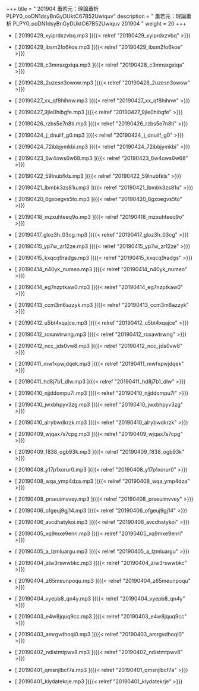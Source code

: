 +++
title = " 201904 蕭若元：理論蕭析 PLPY0_ooDN1dsyBnGyDUktC67B52Uwiquv"
description = "  蕭若元：理論蕭析 PLPY0_ooDN1dsyBnGyDUktC67B52Uwiquv 201904 "
weight = 20
+++



* [ 20190429_xyiprdxzvbq.mp3 ]({{< relref "20190429_xyiprdxzvbq" >}})


* [ 20190429_ibsm2fo6koe.mp3 ]({{< relref "20190429_ibsm2fo6koe" >}})


* [ 20190428_c3mnsxgxiqa.mp3 ]({{< relref "20190428_c3mnsxgxiqa" >}})


* [ 20190428_2uzesn3owow.mp3 ]({{< relref "20190428_2uzesn3owow" >}})


* [ 20190427_xx_qf8hihnw.mp3 ]({{< relref "20190427_xx_qf8hihnw" >}})


* [ 20190427_9jle0hibgfe.mp3 ]({{< relref "20190427_9jle0hibgfe" >}})


* [ 20190426_rzbs5e7n8ti.mp3 ]({{< relref "20190426_rzbs5e7n8ti" >}})


* [ 20190424_j_dnuilf_g0.mp3 ]({{< relref "20190424_j_dnuilf_g0" >}})


* [ 20190424_72ibbjymkbi.mp3 ]({{< relref "20190424_72ibbjymkbi" >}})


* [ 20190423_6w4ows6w68.mp3 ]({{< relref "20190423_6w4ows6w68" >}})


* [ 20190422_59lnubfkls.mp3 ]({{< relref "20190422_59lnubfkls" >}})


* [ 20190421_lbmbk3zs81u.mp3 ]({{< relref "20190421_lbmbk3zs81u" >}})


* [ 20190420_6gxoegvs5to.mp3 ]({{< relref "20190420_6gxoegvs5to" >}})


* [ 20190418_mzxuhteeq9o.mp3 ]({{< relref "20190418_mzxuhteeq9o" >}})


* [ 20190417_gloz3h_03cg.mp3 ]({{< relref "20190417_gloz3h_03cg" >}})


* [ 20190415_yp7w_zr12ze.mp3 ]({{< relref "20190415_yp7w_zr12ze" >}})


* [ 20190415_kxqcq9radgs.mp3 ]({{< relref "20190415_kxqcq9radgs" >}})


* [ 20190414_n40yk_numeo.mp3 ]({{< relref "20190414_n40yk_numeo" >}})


* [ 20190414_eg7nzptkaw0.mp3 ]({{< relref "20190414_eg7nzptkaw0" >}})


* [ 20190413_ccm3m6azzyk.mp3 ]({{< relref "20190413_ccm3m6azzyk" >}})


* [ 20190412_u5bt4xqajce.mp3 ]({{< relref "20190412_u5bt4xqajce" >}})


* [ 20190412_roxawtrwng.mp3 ]({{< relref "20190412_roxawtrwng" >}})


* [ 20190412_ncc_jds0vw8.mp3 ]({{< relref "20190412_ncc_jds0vw8" >}})


* [ 20190411_mwfxpwjdqek.mp3 ]({{< relref "20190411_mwfxpwjdqek" >}})


* [ 20190411_hd8j7b1_dlw.mp3 ]({{< relref "20190411_hd8j7b1_dlw" >}})


* [ 20190410_njjddompu7i.mp3 ]({{< relref "20190410_njjddompu7i" >}})


* [ 20190410_jwxbhpyv3zg.mp3 ]({{< relref "20190410_jwxbhpyv3zg" >}})


* [ 20190410_alrybwdkrzk.mp3 ]({{< relref "20190410_alrybwdkrzk" >}})


* [ 20190409_wjqax7s7cpg.mp3 ]({{< relref "20190409_wjqax7s7cpg" >}})


* [ 20190409_f838_ogb93k.mp3 ]({{< relref "20190409_f838_ogb93k" >}})


* [ 20190408_y17p1xorur0.mp3 ]({{< relref "20190408_y17p1xorur0" >}})


* [ 20190408_wqa_ymp4dza.mp3 ]({{< relref "20190408_wqa_ymp4dza" >}})


* [ 20190408_prseuimvvey.mp3 ]({{< relref "20190408_prseuimvvey" >}})


* [ 20190406_ofgeuj9gj14.mp3 ]({{< relref "20190406_ofgeuj9gj14" >}})


* [ 20190406_avcdhatykoi.mp3 ]({{< relref "20190406_avcdhatykoi" >}})


* [ 20190405_xq9mxe9enri.mp3 ]({{< relref "20190405_xq9mxe9enri" >}})


* [ 20190405_a_lzmluargu.mp3 ]({{< relref "20190405_a_lzmluargu" >}})


* [ 20190404_ziw3rswwbkc.mp3 ]({{< relref "20190404_ziw3rswwbkc" >}})


* [ 20190404_z65meunpoqu.mp3 ]({{< relref "20190404_z65meunpoqu" >}})


* [ 20190404_vyepb8_qn4y.mp3 ]({{< relref "20190404_vyepb8_qn4y" >}})


* [ 20190403_e4w8jquq9cc.mp3 ]({{< relref "20190403_e4w8jquq9cc" >}})


* [ 20190403_amrgvdhoqi0.mp3 ]({{< relref "20190403_amrgvdhoqi0" >}})


* [ 20190402_ndistmtpwv8.mp3 ]({{< relref "20190402_ndistmtpwv8" >}})


* [ 20190401_qmsnjlbcf7a.mp3 ]({{< relref "20190401_qmsnjlbcf7a" >}})


* [ 20190401_klydatekrje.mp3 ]({{< relref "20190401_klydatekrje" >}})

